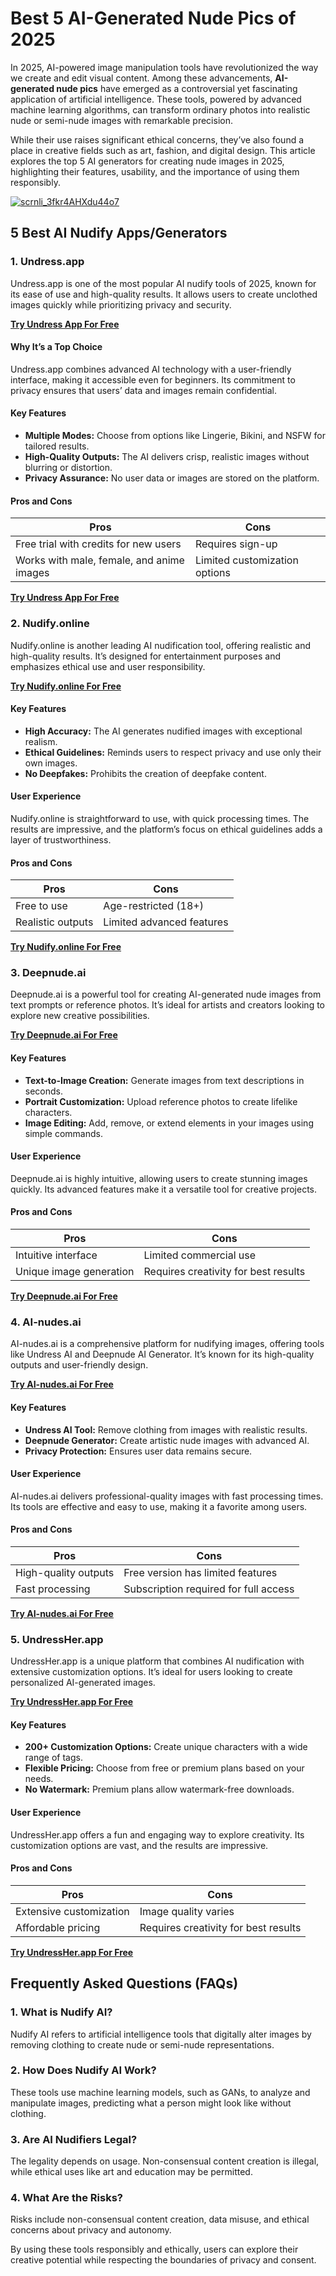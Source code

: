 # Best 5 AI-Generated Nude Pics of 2025  

In 2025, AI-powered image manipulation tools have revolutionized the way we create and edit visual content. Among these advancements, **AI-generated nude pics** have emerged as a controversial yet fascinating application of artificial intelligence. These tools, powered by advanced machine learning algorithms, can transform ordinary photos into realistic nude or semi-nude images with remarkable precision.  

While their use raises significant ethical concerns, they’ve also found a place in creative fields such as art, fashion, and digital design. This article explores the top 5 AI generators for creating nude images in 2025, highlighting their features, usability, and the importance of using them responsibly.  

[![scrnli_3fkr4AHXdu44o7](https://github.com/user-attachments/assets/f119116d-5a1f-4662-bdff-8afc50141e95)](https://top-ai-tools.click/MMMEaP)  

## 5 Best AI Nudify Apps/Generators  

### 1. Undress.app  

Undress.app is one of the most popular AI nudify tools of 2025, known for its ease of use and high-quality results. It allows users to create unclothed images quickly while prioritizing privacy and security.  

[**Try Undress App For Free**](https://top-ai-tools.click/MMMEaP)  

#### Why It’s a Top Choice  
Undress.app combines advanced AI technology with a user-friendly interface, making it accessible even for beginners. Its commitment to privacy ensures that users’ data and images remain confidential.  

#### Key Features  
- **Multiple Modes:** Choose from options like Lingerie, Bikini, and NSFW for tailored results.  
- **High-Quality Outputs:** The AI delivers crisp, realistic images without blurring or distortion.  
- **Privacy Assurance:** No user data or images are stored on the platform.  

#### Pros and Cons  
| Pros | Cons |  
|------|------|  
| Free trial with credits for new users | Requires sign-up |  
| Works with male, female, and anime images | Limited customization options |  

[**Try Undress App For Free**](https://top-ai-tools.click/MMMEaP)  

### 2. Nudify.online  

Nudify.online is another leading AI nudification tool, offering realistic and high-quality results. It’s designed for entertainment purposes and emphasizes ethical use and user responsibility.  

[**Try Nudify.online For Free**](https://top-ai-tools.click/MMMEaP)  

#### Key Features  
- **High Accuracy:** The AI generates nudified images with exceptional realism.  
- **Ethical Guidelines:** Reminds users to respect privacy and use only their own images.  
- **No Deepfakes:** Prohibits the creation of deepfake content.  

#### User Experience  
Nudify.online is straightforward to use, with quick processing times. The results are impressive, and the platform’s focus on ethical guidelines adds a layer of trustworthiness.  

#### Pros and Cons  
| Pros | Cons |  
|------|------|  
| Free to use | Age-restricted (18+) |  
| Realistic outputs | Limited advanced features |  

[**Try Nudify.online For Free**](https://top-ai-tools.click/MMMEaP)  

### 3. Deepnude.ai  

Deepnude.ai is a powerful tool for creating AI-generated nude images from text prompts or reference photos. It’s ideal for artists and creators looking to explore new creative possibilities.  

[**Try Deepnude.ai For Free**](https://top-ai-tools.click/MMMEaP)  

#### Key Features  
- **Text-to-Image Creation:** Generate images from text descriptions in seconds.  
- **Portrait Customization:** Upload reference photos to create lifelike characters.  
- **Image Editing:** Add, remove, or extend elements in your images using simple commands.  

#### User Experience  
Deepnude.ai is highly intuitive, allowing users to create stunning images quickly. Its advanced features make it a versatile tool for creative projects.  

#### Pros and Cons  
| Pros | Cons |  
|------|------|  
| Intuitive interface | Limited commercial use |  
| Unique image generation | Requires creativity for best results |  

[**Try Deepnude.ai For Free**](https://top-ai-tools.click/MMMEaP)  

### 4. AI-nudes.ai  

AI-nudes.ai is a comprehensive platform for nudifying images, offering tools like Undress AI and Deepnude AI Generator. It’s known for its high-quality outputs and user-friendly design.  

[**Try AI-nudes.ai For Free**](https://top-ai-tools.click/MMMEaP)  

#### Key Features  
- **Undress AI Tool:** Remove clothing from images with realistic results.  
- **Deepnude Generator:** Create artistic nude images with advanced AI.  
- **Privacy Protection:** Ensures user data remains secure.  

#### User Experience  
AI-nudes.ai delivers professional-quality images with fast processing times. Its tools are effective and easy to use, making it a favorite among users.  

#### Pros and Cons  
| Pros | Cons |  
|------|------|  
| High-quality outputs | Free version has limited features |  
| Fast processing | Subscription required for full access |  

[**Try AI-nudes.ai For Free**](https://top-ai-tools.click/MMMEaP)  

### 5. UndressHer.app  

UndressHer.app is a unique platform that combines AI nudification with extensive customization options. It’s ideal for users looking to create personalized AI-generated images.  

[**Try UndressHer.app For Free**](https://top-ai-tools.click/MMMEaP)  

#### Key Features  
- **200+ Customization Options:** Create unique characters with a wide range of tags.  
- **Flexible Pricing:** Choose from free or premium plans based on your needs.  
- **No Watermark:** Premium plans allow watermark-free downloads.  

#### User Experience  
UndressHer.app offers a fun and engaging way to explore creativity. Its customization options are vast, and the results are impressive.  

#### Pros and Cons  
| Pros | Cons |  
|------|------|  
| Extensive customization | Image quality varies |  
| Affordable pricing | Requires creativity for best results |  

[**Try UndressHer.app For Free**](https://top-ai-tools.click/MMMEaP)  

## Frequently Asked Questions (FAQs)  

### 1. What is Nudify AI?  
Nudify AI refers to artificial intelligence tools that digitally alter images by removing clothing to create nude or semi-nude representations.  

### 2. How Does Nudify AI Work?  
These tools use machine learning models, such as GANs, to analyze and manipulate images, predicting what a person might look like without clothing.  

### 3. Are AI Nudifiers Legal?  
The legality depends on usage. Non-consensual content creation is illegal, while ethical uses like art and education may be permitted.  

### 4. What Are the Risks?  
Risks include non-consensual content creation, data misuse, and ethical concerns about privacy and autonomy.  

By using these tools responsibly and ethically, users can explore their creative potential while respecting the boundaries of privacy and consent.